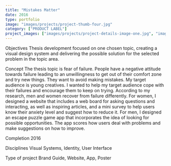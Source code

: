 ```yaml
---
title: "Mistakes Matter"
date: 2016
type: portfolio
image: "images/projects/project-thumb-four.jpg"
category: ["PRODUCT LABEL"]
project_images: ["images/projects/project-details-image-one.jpg", "images/projects/project-details-image-two.jpg"]
---
```


Objectives
Thesis development focused on one chosen topic, creating a visual design system and delivering the possible solution for the selected problem in the topic area.

Concept
The thesis topic is fear of failure. People have a negative attitude towards failure leading to an unwillingness to get out of their comfort zone and try new things. They want to avoid making mistakes. My target audience is young creatives. I wanted to help my target audience cope with their failures and encourage them to keep on trying. According to my research, men and women recover from failure differently. For women, I designed a website that includes a web board for asking questions and interacting, as well as inspiring articles, and a mini survey to help users know their anxiety level and suggest how to reduce it. For men, I designed an escape puzzle game app that incorporates the idea of looking for possible opportunities. The app scores how users deal with problems and make suggestions on how to improve.

Completion
2016 

Disciplines
Visual Systems, Identity, User Interface

Type of project
Brand Guide, Website, App, Poster
